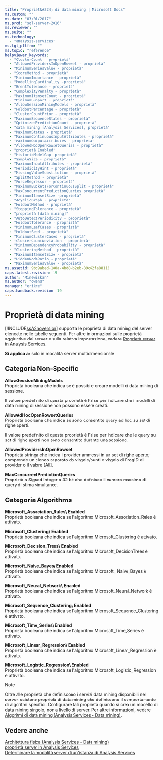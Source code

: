 ```yaml
---
title: "Propriet&#224; di data mining | Microsoft Docs"
ms.custom: ""
ms.date: "03/01/2017"
ms.prod: "sql-server-2016"
ms.reviewer: ""
ms.suite: ""
ms.technology: 
  - "analysis-services"
ms.tgt_pltfrm: ""
ms.topic: "reference"
helpviewer_keywords: 
  - "ClusterCount - proprietà"
  - "AllowedProvidersInOpenRowset - proprietà"
  - "MinimumSeriesValue - proprietà"
  - "ScoreMethod - proprietà"
  - "MinimumImportance - proprietà"
  - "ModellingCardinality -proprietà"
  - "BrentTolerance - proprietà"
  - "ComplexityPenalty - proprietà"
  - "MaximumItemsetCount - proprietà"
  - "MinimumSupport - proprietà"
  - "AllowSessionMiningModels - proprietà"
  - "HoldoutPercentage - proprietà"
  - "ClusterCountPrior - proprietà"
  - "MaximumSequenceStates - proprietà"
  - "OptimizedPredictionCount - proprietà"
  - "data mining [Analysis Services], proprietà"
  - "MaximumStates - proprietà"
  - "MaximumContinuousInputAttributes - proprietà"
  - "MaximumOutputAttributes - proprietà"
  - "AllowAdHocOpenRowsetQueries - proprietà"
  - "proprietà Enabled"
  - "HistoricModelGap -proprietà"
  - "SampleSize - proprietà"
  - "MaximumInputAttributes - proprietà"
  - "PeriodicityHint - proprietà"
  - "MissingValueSubstitution - proprietà"
  - "SplitMethod - proprietà"
  - "ForceRegressor - proprietà"
  - "MaximumBucketsForContinuousSplit - proprietà"
  - "MaxConcurrentPredictionQueries proprietà"
  - "MinimumItemsetSize -proprietà"
  - "AcyclicGraph - proprietà"
  - "HoldoutMethod - proprietà"
  - "StoppingTolerance - proprietà"
  - "proprietà [data mining]"
  - "AutoDetectPeriodicity - proprietà"
  - "HoldoutTolerance - proprietà"
  - "MinimumLeafCases - proprietà"
  - "HoldoutSeed - proprietà"
  - "MinimumClusterCases - proprietà"
  - "ClusterCountDeviation - proprietà"
  - "MinimumDependencyProbability - proprietà"
  - "ClusteringMethod - proprietà"
  - "MaximumItemsetSize - proprietà"
  - "HiddenNodeRatio - proprietà"
  - "MaximumSeriesValue - proprietà"
ms.assetid: 9bc9abed-180a-4bd8-b2eb-89c62fa88110
caps.latest.revision: 19
author: "Minewiskan"
ms.author: "owend"
manager: "erikre"
caps.handback.revision: 19
---
```

# Propriet&#224; di data mining
  [!INCLUDE[ssASnoversion](../../includes/ssasnoversion-md.md)] supporta le proprietà di data mining del server elencate nelle tabelle seguenti. Per altre informazioni sulle proprietà aggiuntive del server e sulla relativa impostazione, vedere [Proprietà server in Analysis Services](../../analysis-services/server-properties/server-properties-in-analysis-services.md).  
  
 **Si applica a:** solo in modalità server multidimensionale  
  
## Categoria Non-Specific  
 **AllowSessionMiningModels**  
 Proprietà booleana che indica se è possibile creare modelli di data mining di sessione.  
  
 Il valore predefinito di questa proprietà è False per indicare che i modelli di data mining di sessione non possono essere creati.  
  
 **AllowAdHocOpenRowsetQueries**  
 Proprietà booleana che indica se sono consentite query ad hoc su set di righe aperti.  
  
 Il valore predefinito di questa proprietà è False per indicare che le query su set di righe aperti non sono consentite durante una sessione.  
  
 **AllowedProvidersInOpenRowset**  
 Proprietà stringa che indica i provider ammessi in un set di righe aperto; comprende un elenco separato da virgole/punti e virgola di ProgID di provider o il valore [All].  
  
 **MaxConcurrentPredictionQueries**  
 Proprietà a Signed Integer a 32 bit che definisce il numero massimo di query di stima simultanee.  
  
## Categoria Algorithms  
 **Microsoft_Association_Rules\ Enabled**  
 Proprietà booleana che indica se l'algoritmo Microsoft_Association_Rules è attivato.  
  
 **Microsoft_Clustering\ Enabled**  
 Proprietà booleana che indica se l'algoritmo Microsoft_Clustering è attivato.  
  
 **Microsoft_Decision_Trees\ Enabled**  
 Proprietà booleana che indica se l'algoritmo Microsoft_DecisionTrees è attivato.  
  
 **Microsoft_Naive_Bayes\ Enabled**  
 Proprietà booleana che indica se l'algoritmo Microsoft_ Naive_Bayes è attivato.  
  
 **Microsoft_Neural_Network\ Enabled**  
 Proprietà booleana che indica se l'algoritmo Microsoft_Neural_Network è attivato.  
  
 **Microsoft_Sequence_Clustering\ Enabled**  
 Proprietà booleana che indica se l'algoritmo Microsoft_Sequence_Clustering è attivato.  
  
 **Microsoft_Time_Series\ Enabled**  
 Proprietà booleana che indica se l'algoritmo Microsoft_Time_Series è attivato.  
  
 **Microsoft_Linear_Regression\ Enabled**  
 Proprietà booleana che indica se l'algoritmo Microsoft_Linear_Regression è attivato.  
  
 **Microsoft_Logistic_Regression\ Enabled**  
 Proprietà booleana che indica se l'algoritmo Microsoft_Logistic_Regression è attivato.  
  
> [!NOTE]  
>  Oltre alle proprietà che definiscono i servizi data mining disponibili nel server, esistono proprietà di data mining che definiscono il comportamento di algoritmi specifici. Configurare tali proprietà quando si crea un modello di data mining singolo, non a livello di server. Per altre informazioni, vedere [Algoritmi di data mining &#40;Analysis Services - Data mining&#41;](../../analysis-services/data-mining/data-mining-algorithms-analysis-services-data-mining.md).  
  
## Vedere anche  
 [Architettura fisica &#40;Analysis Services - Data mining&#41;](../../analysis-services/data-mining/physical-architecture-analysis-services-data-mining.md)   
 [proprietà server in Analysis Services](../../analysis-services/server-properties/server-properties-in-analysis-services.md)   
 [Determinare la modalità server di un'istanza di Analysis Services](../../analysis-services/instances/determine-the-server-mode-of-an-analysis-services-instance.md)  
  
  